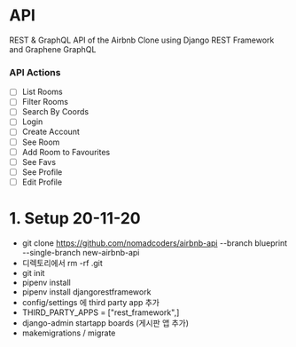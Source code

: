 # API

REST & GraphQL API of the Airbnb Clone using Django REST Framework and Graphene GraphQL

### API Actions

-   [ ] List Rooms
-   [ ] Filter Rooms
-   [ ] Search By Coords
-   [ ] Login
-   [ ] Create Account
-   [ ] See Room
-   [ ] Add Room to Favourites
-   [ ] See Favs
-   [ ] See Profile
-   [ ] Edit Profile

# 1. Setup 20-11-20

-   git clone https://github.com/nomadcoders/airbnb-api --branch blueprint --single-branch new-airbnb-api
-   디렉토리에서 rm -rf .git
-   git init
-   pipenv install
-   pipenv install djangorestframework
-   config/settings 에 third party app 추가
-   THIRD_PARTY_APPS = ["rest_framework",]
-   django-admin startapp boards (게시판 앱 추가)
-   makemigrations / migrate
